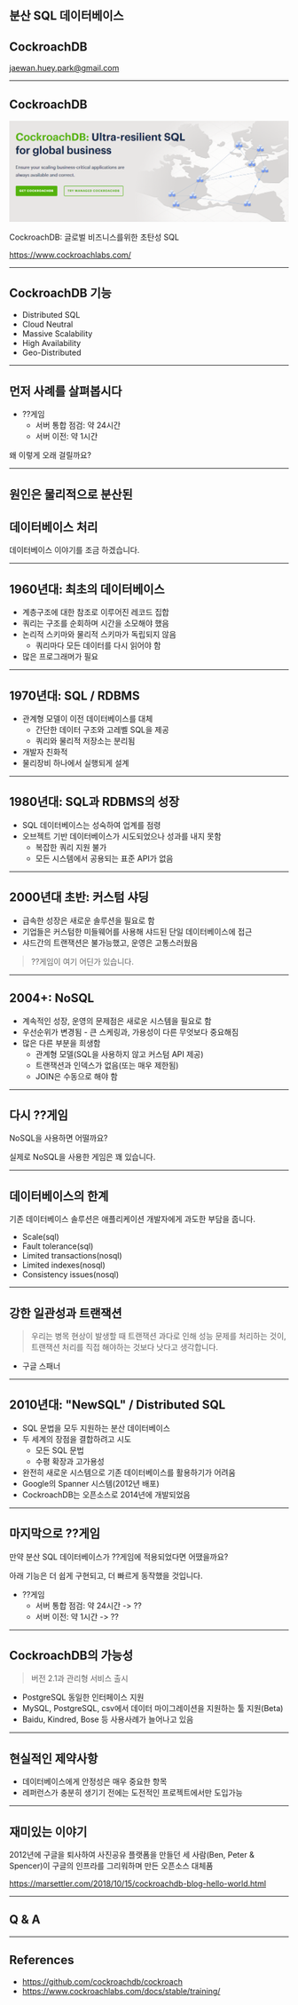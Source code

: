 ## 분산 SQL 데이터베이스
## CockroachDB

jaewan.huey.park@gmail.com

---

## CockroachDB

![](/assets/post/2018-12-26-distributed-sql-database-cockroachdb/cockroachdb.png)

CockroachDB: 글로벌 비즈니스를위한 초탄성 SQL

https://www.cockroachlabs.com/

---

## CockroachDB 기능

- Distributed SQL
- Cloud Neutral
- Massive Scalability
- High Availability
- Geo-Distributed

---

## 먼저 사례를 살펴봅시다

- ??게임
	- 서버 통합 점검: 약 24시간
	- 서버 이전: 약 1시간

왜 이렇게 오래 걸릴까요?

---

## 원인은 물리적으로 분산된
## 데이터베이스 처리

데이터베이스 이야기를 조금 하겠습니다.

---

## 1960년대: 최초의 데이터베이스

- 계층구조에 대한 참조로 이루어진 레코드 집합
- 쿼리는 구조를 순회하며 시간을 소모해야 했음
- 논리적 스키마와 물리적 스키마가 독립되지 않음
	- 쿼리마다 모든 데이터를 다시 읽어야 함
- 많은 프로그래머가 필요

---

## 1970년대: SQL / RDBMS

- 관계형 모델이 이전 데이터베이스를 대체
	- 간단한 데이터 구조와 고레벨 SQL을 제공
	- 쿼리와 물리적 저장소는 분리됨
- 개발자 친화적
- 물리장비 하나에서 실행되게 설계

---

## 1980년대: SQL과 RDBMS의 성장

- SQL 데이터베이스는 성숙하여 업계를 점령
- 오브젝트 기반 데이터베이스가 시도되었으나 성과를 내지 못함
	- 복잡한 쿼리 지원 불가
	- 모든 시스템에서 공용되는 표준 API가 없음

---

## 2000년대 초반: 커스텀 샤딩

- 급속한 성장은 새로운 솔루션을 필요로 함
- 기업들은 커스텀한 미들웨어를 사용해 샤드된 단일 데이터베이스에 접근
- 샤드간의 트랜잭션은 불가능했고, 운영은 고통스러웠음

> ??게임이 여기 어딘가 있습니다.

---

## 2004+: NoSQL

- 계속적인 성장, 운영의 문제점은 새로운 시스템을 필요로 함
- 우선순위가 변경됨 - 큰 스케링과, 가용성이 다른 무엇보다 중요해짐
- 많은 다른 부분을 희생함
	- 관계형 모델(SQL을 사용하지 않고 커스텀 API 제공)
	- 트랜잭션과 인덱스가 없음(또는 매우 제한됨)
	- JOIN은 수동으로 해야 함

---

## 다시 ??게임

NoSQL을 사용하면 어떨까요?

실제로 NoSQL을 사용한 게임은 꽤 있습니다.

---

## 데이터베이스의 한계

기존 데이터베이스 솔루션은 애플리케이션 개발자에게 과도한 부담을 줍니다.

- Scale(sql)
- Fault tolerance(sql)
- Limited transactions(nosql)
- Limited indexes(nosql)
- Consistency issues(nosql)

---

## 강한 일관성과 트랜잭션

> 우리는 병목 현상이 발생할 때 트랜잭션 과다로 인해 성능 문제를 처리하는 것이, 트랜잭션 처리를 직접 해야하는 것보다 낫다고 생각합니다.

- 구글 스패너

---

## 2010년대: "NewSQL" / Distributed SQL

- SQL 문법을 모두 지원하는 분산 데이터베이스
- 두 세계의 장점을 결합하려고 시도
	- 모든 SQL 문법
	- 수평 확장과 고가용성
- 완전히 새로운 시스템으로 기존 데이터베이스를 활용하기가 어려움
- Google의 Spanner 시스템(2012년 배포)
- CockroachDB는 오픈소스로 2014년에 개발되었음

---

## 마지막으로 ??게임

만약 분산 SQL 데이터베이스가 ??게임에 적용되었다면 어땠을까요?

아래 기능은 더 쉽게 구현되고, 더 빠르게 동작했을 것입니다.

- ??게임
	- 서버 통합 점검: 약 24시간 -> ??
	- 서버 이전: 약 1시간 -> ??

---

## CockroachDB의 가능성

> 버전 2.1과 관리형 서비스 출시

- PostgreSQL 동일한 인터페이스 지원
- MySQL, PostgreSQL, csv에서 데이터 마이그레이션을 지원하는 툴 지원(Beta)
- Baidu, Kindred, Bose 등 사용사례가 늘어나고 있음

---

## 현실적인 제약사항

- 데이터베이스에게 안정성은 매우 중요한 항목
- 레퍼런스가 충분히 생기기 전에는 도전적인 프로젝트에서만 도입가능

---

## 재미있는 이야기

2012년에 구글을 퇴사하여 사진공유 플랫폼을 만들던 세 사람(Ben, Peter & Spencer)이 구글의 인프라를 그리워하며 만든 오픈소스 대체품

https://marsettler.com/2018/10/15/cockroachdb-blog-hello-world.html

---

## Q & A

---

## References

- https://github.com/cockroachdb/cockroach
- https://www.cockroachlabs.com/docs/stable/training/
